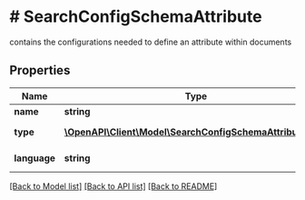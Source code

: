 # # SearchConfigSchemaAttribute
contains the configurations needed to define an attribute within documents

## Properties 


Name | Type | Description | Notes
------------ | ------------- | ------------- | -------------
**name**| **string** | attribute name  |
**type**| [**\OpenAPI\Client\Model\SearchConfigSchemaAttributeType**](SearchConfigSchemaAttributeType.md) |  for more information please, see Model/SearchConfigSchemaAttributeType.php  | [optional]
**language**| **string** | locale code (currently only it_IT and en_US are supported)  | [optional]


[[Back to Model list]](../../README.md#models) [[Back to API list]](../../README.md#endpoints) [[Back to README]](../../README.md)

